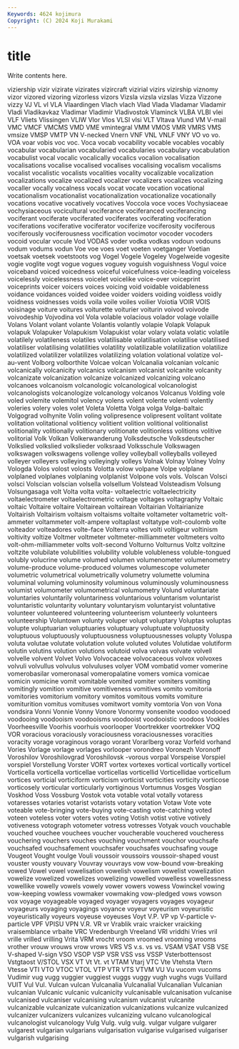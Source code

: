 ```yaml
---
Keywords: 4624 kojimura
Copyright: (C) 2024 Koji Murakami
---
```


# title

Write contents here.



viziership
vizir vizirate vizirates vizircraft vizirial vizirs vizirship viznomy vizor vizored
vizoring vizorless vizors Vizsla vizsla vizslas Vizza Vizzone vizzy VJ
VL vl VLA Vlaardingen Vlach vlach Vlad Vlada Vladamar Vladamir
Vladi Vladikavkaz Vladimar Vladimir Vladivostok Vlaminck VLBA VLBI vlei VLF
Vliets Vlissingen VLIW Vlor Vlos VLSI vlsi VLT Vltava Vlund
VM V-mail VMC VMCF VMCMS VMD VME vmintegral VMM VMOS
VMR VMRS VMS vmsize VMSP VMTP VN V-necked Vnern VNF
VNL VNLF VNY VO vo vo. VOA voar vobis voc
voc. Voca vocab vocability vocable vocables vocably vocabular vocabularian vocabularied
vocabularies vocabulary vocabulation vocabulist vocal vocalic vocalically vocalics vocalion vocalisation
vocalisations vocalise vocalised vocalises vocalising vocalism vocalisms vocalist vocalistic vocalists
vocalities vocality vocalizable vocalization vocalizations vocalize vocalized vocalizer vocalizers vocalizes
vocalizing vocaller vocally vocalness vocals vocat vocate vocation vocational vocationalism
vocationalist vocationalization vocationalize vocationally vocations vocative vocatively vocatives Voccola voce
voces Vochysiaceae vochysiaceous vocicultural vociferance vociferanced vociferancing vociferant vociferate vociferated
vociferates vociferating vociferation vociferations vociferative vociferator vociferize vociferosity vociferous vociferously
vociferousness vocification vocimotor vocoder vocoders vocoid vocular vocule Vod VODAS
voder vodka vodkas vodoun vodouns vodum vodums vodun Voe voe
voes voet voeten voetganger Voetian voetsak voetsek voetstoots vog Vogel
Vogele Vogeley Vogelweide vogesite vogie voglite vogt vogue vogues voguey
voguish voguishness Vogul voice voiceband voiced voicedness voiceful voicefulness voice-leading
voiceless voicelessly voicelessness voicelet voicelike voice-over voiceprint voiceprints voicer voicers
voices voicing void voidable voidableness voidance voidances voided voidee voider
voiders voiding voidless voidly voidness voidnesses voids voila voile voiles
voilier Voiotia VOIR VOIS voisinage voiture voitures voiturette voiturier voiturin
voivod voivode voivodeship Vojvodina vol Vola volable volacious volador volage
volaille Volans Volant volant volante Volantis volantly volapie Volapk Volapuk
volapuk Volapuker Volapukism Volapukist volar volary volata volatic volatile volatilely
volatileness volatiles volatilisable volatilisation volatilise volatilised volatiliser volatilising volatilities volatility
volatilizable volatilization volatilize volatilized volatilizer volatilizes volatilizing volation volational volatize
vol-au-vent Volborg volborthite Volcae volcan Volcanalia volcanian volcanic volcanically volcanicity
volcanics volcanism volcanist volcanite volcanity volcanizate volcanization volcanize volcanized volcanizing
volcano volcanoes volcanoism volcanologic volcanological volcanologist volcanologists volcanologize volcanology volcanos
Volcanus Volding vole voled volemite volemitol volency volens volent volente
volenti volently voleries volery voles volet Voleta Voletta Volga volga
Volga-baltaic Volgograd volhynite Volin voling volipresence volipresent volitant volitate volitation
volitational volitiency volitient volition volitional volitionalist volitionality volitionally volitionary volitionate
volitionless volitions volitive volitorial Volk Volkan Volkerwanderung Volksdeutsche Volksdeutscher Volkslied
volkslied volkslieder volksraad Volksschule Volkswagen volkswagen volkswagens vollenge volley volleyball
volleyballs volleyed volleyer volleyers volleying volleyingly volleys Volnak Volnay Volney
Volny Vologda Volos volost volosts Volotta volow volpane Volpe volplane
volplaned volplanes volplaning volplanist Volpone vols vols. Volscan Volsci volsci
Volscian volscian volsella volsellum Volstead Volsteadism Volsung Volsungasaga volt Volta
volta volta- voltaelectric voltaelectricity voltaelectrometer voltaelectrometric voltage voltages voltagraphy Voltaic
voltaic Voltaire voltaire Voltairean voltairean Voltairian Voltairianize Voltairish Voltairism voltaism
voltaisms voltaite voltameter voltametric volt-ammeter voltammeter volt-ampere voltaplast voltatype volt-coulomb
volte volteador volteadores volte-face Volterra voltes volti voltigeur voltinism voltivity
voltize Voltmer voltmeter voltmeter-milliammeter voltmeters volto volt-ohm-milliammeter volts volt-second Volturno
Volturnus Voltz voltzine voltzite volubilate volubilities volubility voluble volubleness voluble-tongued
volubly volucrine volume volumed volumen volumenometer volumenometry volume-produce volume-produced volumes
volumescope volumeter volumetric volumetrical volumetrically volumetry volumette volumina voluminal voluming
voluminosity voluminous voluminously voluminousness volumist volumometer volumometrical volumometry Volund voluntariate
voluntaries voluntarily voluntariness voluntarious voluntarism voluntarist voluntaristic voluntarity voluntary voluntaryism
voluntaryist voluntative volunteer volunteered volunteering volunteerism volunteerly volunteers volunteership Voluntown
volunty voluper volupt voluptary Voluptas voluptas volupte voluptuarian voluptuaries voluptuary
voluptuate voluptuosity voluptuous voluptuously voluptuousness voluptuousnesses volupty Voluspa voluta volutae
volutate volutation volute voluted volutes Volutidae volutiform volutin volutins volution
volutions volutoid volva volvas volvate volvell volvelle volvent Volvet Volvo
Volvocaceae volvocaceous volvox volvoxes volvuli volvullus volvulus volvuluses volyer VOM
vombatid vomer vomerine vomerobasilar vomeronasal vomeropalatine vomers vomica vomicae vomicin
vomicine vomit vomitable vomited vomiter vomiters vomiting vomitingly vomition vomitive
vomitiveness vomitives vomito vomitoria vomitories vomitorium vomitory vomitos vomitous vomits
vomiture vomiturition vomitus vomituses vomitwort vomity vomtoria Von von Vona
vondsira Vonni Vonnie Vonny Vonore Vonormy vonsenite voodoo voodooed voodooing
voodooism voodooisms voodooist voodooistic voodoos Vookles Voorheesville Voorhis voorhuis voorlooper
Voortrekker voortrekker VOQ VOR voracious voraciously voraciousness voraciousnesses voracities voracity
vorage voraginous vorago vorant Vorarlberg voraz Vorfeld vorhand Vories Vorlage
vorlage vorlages vorlooper vorondreo Voronezh Voronoff Voroshilov Voroshilovgrad Voroshilovsk -vorous
vorpal Vorspeise Vorspiel vorspiel Vorstellung Vorster VORT vortex vortexes vortical
vortically vorticel Vorticella vorticella vorticellae vorticellas vorticellid Vorticellidae vorticellum vortices
vorticial vorticiform vorticism vorticist vorticities vorticity vorticose vorticosely vorticular vorticularly
vortiginous Vortumnus Vosges Vosgian Voskhod Voss Vossburg Vostok vota votable
votal votally votaress votaresses votaries votarist votarists votary votation Votaw
Vote vote voteable vote-bringing vote-buying vote-casting vote-catching voted voteen voteless
voter voters votes voting Votish votist votive votively votiveness votograph
votometer votress votresses Votyak vouch vouchable vouched vouchee vouchees voucher
voucherable vouchered voucheress vouchering vouchers vouches vouching vouchment vouchor vouchsafe
vouchsafed vouchsafement vouchsafer vouchsafes vouchsafing vouge Vougeot Vought voulge Vouli
voussoir voussoirs voussoir-shaped voust vouster vousty vouvary Vouvray vouvrays vow
vow-bound vow-breaking vowed Vowel vowel vowelisation vowelish vowelism vowelist vowelization
vowelize vowelized vowelizes vowelizing vowelled vowelless vowellessness vowellike vowelly vowels
vowely vower vowers vowess Vowinckel vowing vow-keeping vowless vowmaker vowmaking
vow-pledged vows vowson vox voyage voyageable voyaged voyager voyagers voyages
voyageur voyageurs voyaging voyagings voyance voyeur voyeurism voyeuristic voyeuristically voyeurs
voyeuse voyeuses Voyt V.P. VP vp V-particle v-particle VPF VPISU
VPN V.R. VR vr Vrablik vraic vraicker vraicking vraisemblance vrbaite
VRC Vredenburgh Vreeland VRI vriddhi Vries vril vrille vrilled vrilling
Vrita VRM vrocht vroom vroomed vrooming vrooms vrother vrouw vrouws
vrow vrows VRS VS v.s. vs vs. VSAM VSAT VSB
VSE V-shaped V-sign VSO VSOP VSP VSR VSS vss VSSP
Vsterbottensost Vstgtaost V/STOL VSX VT Vt Vt. vt VTAM Vtarj
VTC Vte Vtehsta Vtern Vtesse VTI VTO VTOC VTOL VTP
VTR VTS VTVM VU Vu vucom vucoms Vudimir vug vugg
vuggier vuggiest vuggs vuggy vugh vughs vugs Vuillard VUIT Vul
Vul. Vulcan vulcan Vulcanalia Vulcanalial Vulcanalian Vulcanian vulcanian Vulcanic vulcanic
vulcanicity vulcanisable vulcanisation vulcanise vulcanised vulcaniser vulcanising vulcanism vulcanist vulcanite
vulcanizable vulcanizate vulcanization vulcanizations vulcanize vulcanized vulcanizer vulcanizers vulcanizes vulcanizing
vulcano vulcanological vulcanologist vulcanology Vulg Vulg. vulg vulg. vulgar vulgare
vulgarer vulgarest vulgarian vulgarians vulgarisation vulgarise vulgarised vulgariser vulgarish vulgarising

